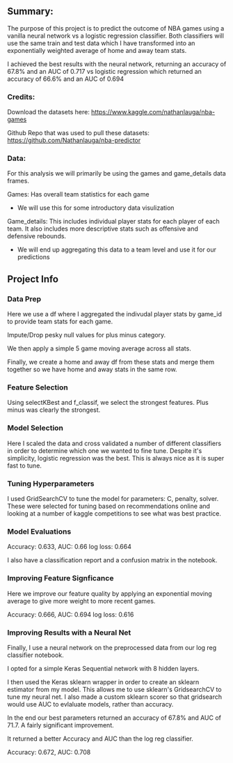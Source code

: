## Summary:
The purpose of this project is to predict the outcome of NBA games using a vanilla neural network vs a logistic regression classifier. Both classifiers will use the same train and test data which I have transformed into an exponentially weighted average of home and away team stats.

I achieved the best results with the neural network, returning an accuracy of 67.8% and an AUC of 0.717 vs logistic regression which returned an accuracy of 66.6% and an AUC of 0.694

### Credits:
Download the datasets here: https://www.kaggle.com/nathanlauga/nba-games

Github Repo that was used to pull these datasets: https://github.com/Nathanlauga/nba-predictor

### Data:
For this analysis we will primarily be using the games and game_details data frames. 

Games: Has overall team statistics for each game
- We will use this for some introductory data visulization

Game_details: This includes individual player stats for each player of each team. It also includes more descriptive stats such as offensive and defensive rebounds.
- We will end up aggregating this data to a team level and use it for our predictions

## Project Info

### Data Prep
Here we use a df where I aggregated the indivudal player stats by game_id to provide team stats for each game. 

Impute/Drop pesky null values for plus minus category. 

We then apply a simple 5 game moving average across all stats. 

Finally, we create a home and away df from these stats and merge them together so we have home and away stats in the same row.

### Feature Selection
Using selectKBest and f_classif, we select the strongest features. Plus minus was clearly the strongest. 

### Model Selection

Here I scaled the data and cross validated a number of different classifiers in order to determine which one we wanted to fine tune. 
Despite it's simplicity, logistic regression was the best. This is always nice as it is super fast to tune.

### Tuning Hyperparameters

I used GridSearchCV to tune the model for parameters: C, penalty, solver. These were selected for tuning based on recommendations online and looking at a number of kaggle competitions to see what was best practice. 

### Model Evaluations
Accuracy: 0.633, AUC: 0.66 log loss: 0.664

I also have a classification report and a confusion matrix in the notebook.

### Improving Feature Signficance
Here we improve our feature quality by applying an exponential moving average to give more weight to more recent games.

Accuracy: 0.666, AUC: 0.694 log loss: 0.616

### Improving Results with a Neural Net
Finally, I use a neural network on the preprocessed data from our log reg classifier notebook. 

I opted for a simple Keras Sequential network with 8 hidden layers. 

I then used the Keras sklearn wrapper in order to create an sklearn estimator from my model. This allows me to use sklearn's GridsearchCV to tune my neural net. I also made a custom sklearn scorer so that gridsearch would use AUC to evlaluate models, rather than accuracy.

In the end our best parameters returned an accuracy of 67.8% and AUC of 71.7. A fairly significant improvement.

It returned a better Accuracy and AUC than the log reg classifier.

Accuracy: 0.672, AUC: 0.708
